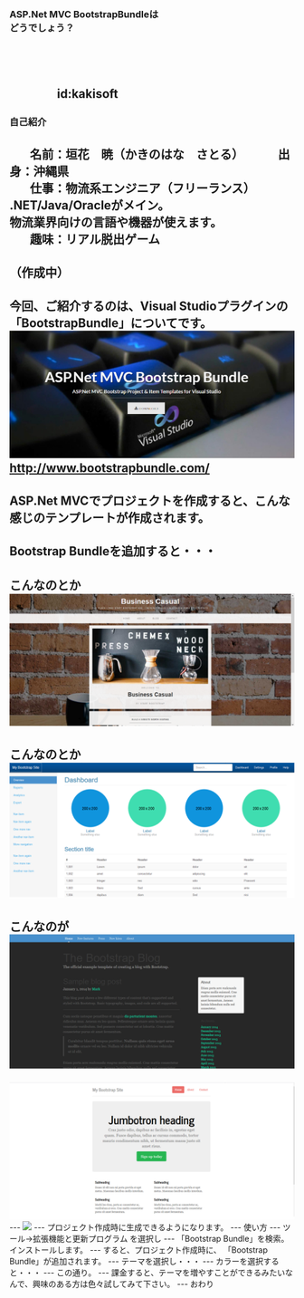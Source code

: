 <h3 style="text-transform:none;">ASP.Net MVC BootstrapBundleは<br>どうでしょう？</h3>
<!--
本当は、
「### タイトル」
って書きたいんだけど、それだと全部大文字になっちゃうんだよ。
設定でどうにかできるかもしれないけど、分からなかったから、こうした。
-->



　
　  
　  
　　　　id:kakisoft
---
### 自己紹介  
　  
**名前**：垣花　暁（かきのはな　さとる）    
　  
**出身**：沖縄県  
　  
**仕事**：物流系エンジニア（フリーランス）  
.NET/Java/Oracleがメイン。  
物流業界向けの言語や機器が使えます。  
　  
**趣味**：リアル脱出ゲーム
---
（作成中）
---
今回、ご紹介するのは、Visual Studioプラグインの「BootstrapBundle」についてです。
<img src="assets/000.png"/>  
http://www.bootstrapbundle.com/
---
ASP.Net MVCでプロジェクトを作成すると、こんな感じのテンプレートが作成されます。
---
Bootstrap Bundleを追加すると・・・
---
こんなのとか
<img src="assets/001.png"/>  
---
こんなのとか
<img src="assets/002.png"/>  
---
こんなのが
<img src="assets/003.png"/>  
---
<img src="assets/004.png"/>  
---
<img src="assets/wh.png"/>  
---
プロジェクト作成時に生成できるようになります。
---
使い方
---
ツール→拡張機能と更新プログラム  
を選択し
---
「Bootstrap Bundle」を検索。  
インストールします。
---
すると、プロジェクト作成時に、  
「Bootstrap Bundle」が追加されます。
---
テーマを選択し・・・
---
カラーを選択すると・・・
---
この通り。
---
課金すると、テーマを増やすことができるみたいなんで、興味のある方は色々試してみて下さい。
---
おわり

